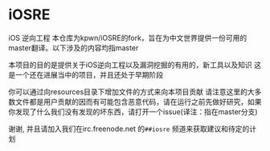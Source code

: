 # iOSRE
iOS 逆向工程
本仓库为kpwn/iOSRE的fork，旨在为中文世界提供一份可用的master翻译。以下涉及的内容均指master

本项目的目的是提供关于iOS逆向工程以及漏洞挖掘的有用的，新工具以及知识
这是一个还在进展当中的项目，并且还处于早期阶段

你可以通过向resources目录下增加文件的方式来向本项目贡献
请注意这里的大多数文件都是用户贡献的因而有可能包含恶意代码，请在运行之前先做好研究，如果你发现了什么我们没有发现的坏东西，请打开一个issue(译注：指在master分支)

谢谢, 并且请加入我们在irc.freenode.net 的`##iosre` 频道来获取建议和待定的计划
